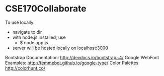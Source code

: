 # CSE170Collaborate
To use locally:
  - navigate to dir
  - with node.js installed, use
      - $ node app.js
  - server will be hosted locally on localhost:3000

Bootstrap Documentation: http://devdocs.io/bootstrap~4/
Google WebFont Examples: http://femmebot.github.io/google-type/
Color Palettes: http://colorhunt.co/